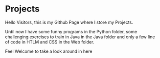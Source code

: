 # Projects

Hello Visitors, this is my Github Page where I store my Projects.

Until now I have some funny programs in the Python folder, some challenging exercises to train in Java in the Java folder and only a few line of code in HTLM and CSS in the Web folder.

Feel Welcome to take a look around in here